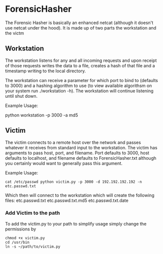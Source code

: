 # ForensicHasher

The Forensic Hasher is basically an enhanced netcat (although it doesn't use netcat under the hood). It is made up of two parts the workstation and the victm

## Workstation
The workstation listens for any and all incoming requests and upon receipt of those requests writes the data to a file, creates a hash of that file and a timestamp writing to the local directory.

The workstation can receive a parameter for which port to bind to (defaults to 3000) and a hashing algorithm to use (to view available algorithsm on your system run ./workstation -h). The workstation will continue listening until shut down.

Example Usage:

python workstation -p 3000 -a md5

## Victim
The victim connects to a remote host over the network and passes whatever it receives from standard input to the workstation. The victim has arguments to pass host, port, and filename. Port defaults to 3000, host defaults to localhost, and filename defaults to ForensicHasher.txt although you certainly would want to generally pass this argument. 

Example Usage:
```
cat /etc/passwd python victim.py -p 3000 -d 192.192.192.192 -n etc.passwd.txt
```

Which then will connect to the workstation which will create the following files:
etc.passwd.txt
etc.passwd.txt.md5
etc.passwd.txt.date

### Add Victim to the path
To add the victim.py to your path to simplify usage simply change the permissions by
```
chmod +x victim.py
cd /usr/bin
ln -s ~/path/to/victim.py
```
